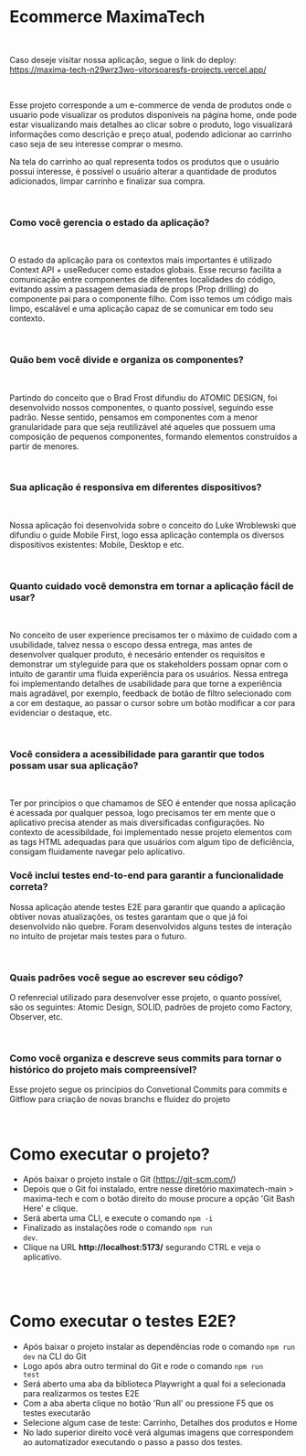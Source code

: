 # <strong>Ecommerce MaximaTech</strong>

<br>

Caso deseje visitar nossa aplicação, segue o link do deploy:
https://maxima-tech-n29wrz3wo-vitorsoaresfs-projects.vercel.app/

<br>

<p>Esse projeto corresponde a um e-commerce de venda de produtos onde o usuario pode visualizar os produtos disponíveis na página home, onde pode estar visualizando mais detalhes ao clicar sobre o produto, logo visualizará informações como descrição e preço atual, podendo adicionar ao carrinho caso seja de seu interesse comprar o mesmo.

Na tela do carrinho ao qual representa todos os produtos que o usuário possui interesse, é possível o usuário alterar a quantidade de produtos adicionados, limpar carrinho e finalizar sua compra. </p>

<br>

### <strong>Como você gerencia o estado da aplicação?</strong>

<br>

<p>O estado da aplicação para os contextos mais importantes é utilizado Context API + useReducer como estados globais. Esse recurso facilita a comunicação entre componentes de diferentes localidades do código, evitando assim a passagem demasiada de props (Prop drilling) do componente pai para o componente filho. Com isso temos um código mais limpo, escalável e uma aplicação capaz de se comunicar em todo seu contexto.</p>

<br>

### <strong>Quão bem você divide e organiza os componentes?</strong>

<br>

<p>Partindo do conceito que o Brad Frost difundiu do ATOMIC DESIGN, foi desenvolvido nossos componentes, o quanto possível, seguindo esse padrão. Nesse sentido, pensamos em componentes com a menor granularidade para que seja reutilizável até aqueles que possuem uma composição de pequenos componentes, formando elementos construídos a partir de menores.</p>

<br>

### <strong>Sua aplicação é responsiva em diferentes dispositivos?</strong>

<br>

<p>Nossa aplicação foi desenvolvida sobre o conceito do Luke Wroblewski que difundiu o guide Mobile First, logo essa aplicação contempla os diversos dispositivos existentes: Mobile, Desktop e etc.</p>

<br>

### <strong>Quanto cuidado você demonstra em tornar a aplicação fácil de usar?</strong>

<br>

<p>No conceito de user experience precisamos ter o máximo de cuidado com a usubilidade, talvez nessa o escopo dessa entrega, mas antes de desenvolver qualquer produto, é necesário entender os requisitos e demonstrar um styleguide para que os stakeholders possam opnar com o intuito de garantir uma fluida experiência para os usuários. Nessa entrega foi implementando detalhes de usabilidade para que torne a experiência mais agradável, por exemplo, feedback de botão de filtro selecionado com a cor em destaque, ao passar o cursor sobre um botão modificar a cor para evidenciar o destaque, etc.</p>

<br>

### <strong>Você considera a acessibilidade para garantir que todos possam usar sua aplicação?</strong>

<br>

<p>Ter por princípios o que chamamos de SEO é entender que nossa aplicação é acessada por qualquer pessoa, logo precisamos ter em mente que o aplicativo precisa atender as mais diversificadas configurações. No contexto de acessibildade, foi implementado nesse projeto elementos com as tags HTML adequadas para que usuários com algum tipo de deficiência, consigam fluidamente navegar pelo aplicativo.</p<

<br>

### <strong>Você inclui testes end-to-end para garantir a funcionalidade correta?</strong>

<p>Nossa aplicação atende testes E2E para garantir que quando a aplicação obtiver novas atualizações, os testes garantam que o que já foi desenvolvido não quebre. Foram desenvolvidos alguns testes de interação no intuito de projetar mais testes para o futuro.</p>

<br>

### <strong>Quais padrões você segue ao escrever seu código?</strong>

<p>O refenrecial utilizado para desenvolver esse projeto, o quanto possível, são os seguintes: Atomic Design, SOLID, padrões de projeto como Factory, Observer, etc.
</p>

<br>

### <strong>Como você organiza e descreve seus commits para tornar o histórico do projeto mais compreensível?</strong>

<p>Esse projeto segue os princípios do Convetional Commits para commits e Gitflow para criação de novas branchs e fluidez do projeto</p>

<br>

# <strong>Como executar o projeto?</strong>

- Após baixar o projeto instale o Git (https://git-scm.com/)
- Depois que o Git foi instalado, entre nesse diretório  maximatech-main > maxima-tech e com o botão direito do mouse procure a opção 'Git Bash Here' e clique.
- Será aberta uma CLI, e execute o comando <code>npm -i</code>
- Finalizado as instalações rode o comando <code>npm run dev</code>.
- Clique na URL  <strong>http://localhost:5173/</strong> segurando CTRL e veja o aplicativo.

<br>
<br>

# <strong>Como executar o testes E2E?</strong>

- Após baixar o projeto instalar as dependências rode o comando <code>npm run dev</code> na CLI do Git
- Logo após abra outro terminal do Git e rode o comando <code>npm run test</code>
- Será aberto uma aba da biblioteca Playwright a qual foi a selecionada para realizarmos os testes E2E
- Com a aba aberta clique no botão 'Run all' ou pressione F5 que os testes executarão
- Selecione algum case de teste: Carrinho, Detalhes dos produtos e Home
- No lado superior direito você verá algumas imagens que correspondem ao automatizador executando o passo a passo dos testes.
  
